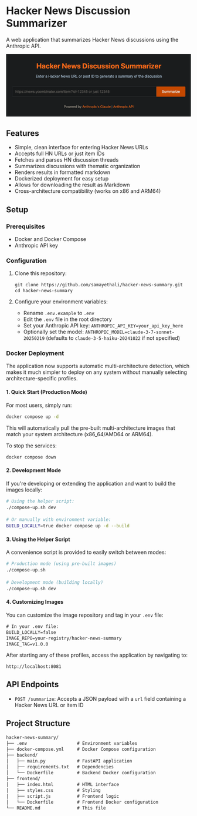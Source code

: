 # Hacker News Discussion Summarizer

A web application that summarizes Hacker News discussions using the Anthropic API.

![HN Discussion Summarizer Screenshot](img/screenshot.png)

## Features

- Simple, clean interface for entering Hacker News URLs
- Accepts full HN URLs or just item IDs
- Fetches and parses HN discussion threads
- Summarizes discussions with thematic organization
- Renders results in formatted markdown
- Dockerized deployment for easy setup
- Allows for downloading the result as Markdown
- Cross-architecture compatibility (works on x86 and ARM64)

## Setup

### Prerequisites

- Docker and Docker Compose
- Anthropic API key

### Configuration

1. Clone this repository:
   ```
   git clone https://github.com/samayethali/hacker-news-summary.git
   cd hacker-news-summary
   ```

2. Configure your environment variables:
   - Rename `.env.example` to `.env`
   - Edit the `.env` file in the root directory
   - Set your Anthropic API key: `ANTHROPIC_API_KEY=your_api_key_here`
   - Optionally set the model: `ANTHROPIC_MODEL=claude-3-7-sonnet-20250219` (defaults to `claude-3-5-haiku-20241022` if not specified)

### Docker Deployment

The application now supports automatic multi-architecture detection, which makes it much simpler to deploy on any system without manually selecting architecture-specific profiles.

#### 1. Quick Start (Production Mode)

For most users, simply run:

```bash
docker compose up -d
```

This will automatically pull the pre-built multi-architecture images that match your system architecture (x86_64/AMD64 or ARM64).

To stop the services:
```bash
docker compose down
```

#### 2. Development Mode

If you're developing or extending the application and want to build the images locally:

```bash
# Using the helper script:
./compose-up.sh dev

# Or manually with environment variable:
BUILD_LOCALLY=true docker compose up -d --build
```

#### 3. Using the Helper Script

A convenience script is provided to easily switch between modes:

```bash
# Production mode (using pre-built images)
./compose-up.sh

# Development mode (building locally)
./compose-up.sh dev
```

#### 4. Customizing Images

You can customize the image repository and tag in your `.env` file:

```
# In your .env file:
BUILD_LOCALLY=false
IMAGE_REPO=your-registry/hacker-news-summary
IMAGE_TAG=v1.0.0
```

After starting any of these profiles, access the application by navigating to:
```
http://localhost:8081
```

## API Endpoints

- `POST /summarize`: Accepts a JSON payload with a `url` field containing a Hacker News URL or item ID

## Project Structure

```
hacker-news-summary/
├── .env                   # Environment variables
├── docker-compose.yml     # Docker Compose configuration
├── backend/
│   ├── main.py            # FastAPI application
│   ├── requirements.txt   # Dependencies
│   └── Dockerfile         # Backend Docker configuration
├── frontend/
│   ├── index.html         # HTML interface
│   ├── styles.css         # Styling
│   ├── script.js          # Frontend logic
│   └── Dockerfile         # Frontend Docker configuration
└── README.md              # This file
```
